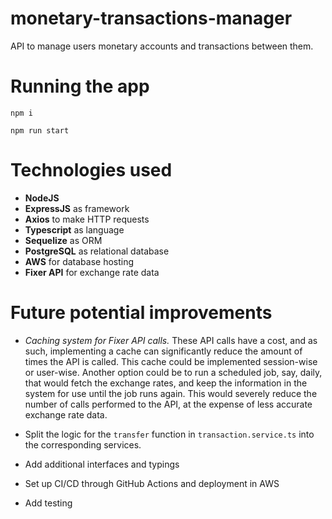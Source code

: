# monetary-transactions-manager
API to manage users monetary accounts and transactions between them.

# Running the app
`npm i`

`npm run start`

# Technologies used
- **NodeJS**
- **ExpressJS** as framework
- **Axios** to make HTTP requests
- **Typescript** as language
- **Sequelize** as ORM
- **PostgreSQL** as relational database
- **AWS** for database hosting
- **Fixer API** for exchange rate data

# Future potential improvements
- _Caching system for Fixer API calls._ These API calls have a cost, and as such, implementing a cache can significantly reduce the amount of times the API is called. This cache could be implemented session-wise or user-wise. Another option could be to run a scheduled job, say, daily, that would fetch the exchange rates, and keep the information in the system for use until the job runs again. This would severely reduce the number of calls performed to the API, at the expense of less accurate exchange rate data.

- Split the logic for the `transfer` function in `transaction.service.ts` into the corresponding services.

- Add additional interfaces and typings

- Set up CI/CD through GitHub Actions and deployment in AWS

- Add testing